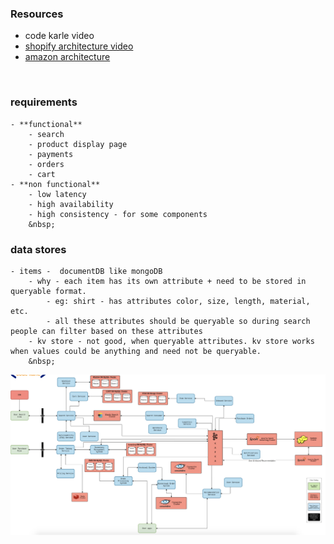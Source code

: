 ### Resources

- code karle video
- [shopify architecture video](https://www.youtube.com/watch?v=lEL4F_0J3l8)
- [amazon architecture](https://www.codekarle.com/system-design/Amazon-system-design.html)

&nbsp;

### requirements
    - **functional**
        - search
        - product display page
        - payments
        - orders
        - cart
    - **non functional**
        - low latency
        - high availability
        - high consistency - for some components
        &nbsp;
        
### data stores
    - items -  documentDB like mongoDB
        - why - each item has its own attribute + need to be stored in queryable format.
            - eg: shirt - has attributes color, size, length, material, etc.
            - all these attributes should be queryable so during search people can filter based on these attributes
        - kv store - not good, when queryable attributes. kv store works when values could be anything and need not be queryable.
        &nbsp;
        
![marketplace](https://github.com/akankita06/system-design-notes/blob/main/images/marketplace.png)
        
